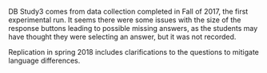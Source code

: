 DB Study3 comes from data collection completed in Fall of 2017, the first experimental run.
It seems there were some issues with the size of the response buttons leading to possible missing answers, as the students may have thought they were selecting an answer, but it was not recorded.

Replication in spring 2018 includes clarifications to the questions to mitigate language differences. 
